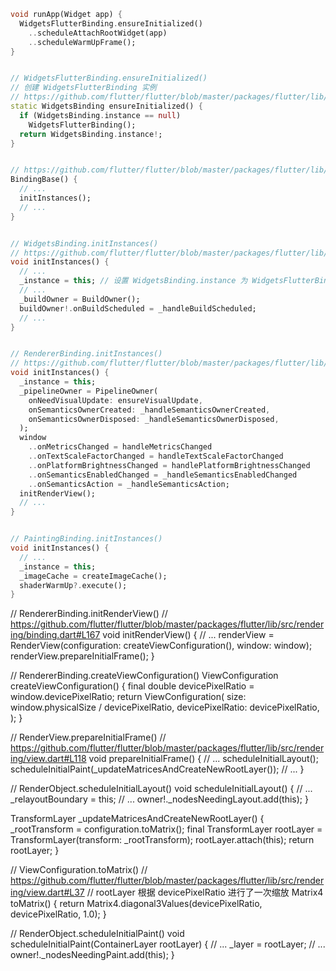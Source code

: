 ```dart
void runApp(Widget app) {
  WidgetsFlutterBinding.ensureInitialized()
    ..scheduleAttachRootWidget(app)
    ..scheduleWarmUpFrame();
}


// WidgetsFlutterBinding.ensureInitialized()
// 创建 WidgetsFlutterBinding 实例
// https://github.com/flutter/flutter/blob/master/packages/flutter/lib/src/widgets/binding.dart#L1241
static WidgetsBinding ensureInitialized() {
  if (WidgetsBinding.instance == null)
    WidgetsFlutterBinding();
  return WidgetsBinding.instance!;
}


// https://github.com/flutter/flutter/blob/master/packages/flutter/lib/src/foundation/binding.dart#L52
BindingBase() {
  // ...
  initInstances();
  // ...
}


// WidgetsBinding.initInstances()
// https://github.com/flutter/flutter/blob/master/packages/flutter/lib/src/widgets/binding.dart#L276
void initInstances() {
  // ...
  _instance = this; // 设置 WidgetsBinding.instance 为 WidgetsFlutterBinding()
  // ...
  _buildOwner = BuildOwner();
  buildOwner!.onBuildScheduled = _handleBuildScheduled;
  // ...
}


// RendererBinding.initInstances()
// https://github.com/flutter/flutter/blob/master/packages/flutter/lib/src/rendering/binding.dart#L27
void initInstances() {
  _instance = this;
  _pipelineOwner = PipelineOwner(
    onNeedVisualUpdate: ensureVisualUpdate,
    onSemanticsOwnerCreated: _handleSemanticsOwnerCreated,
    onSemanticsOwnerDisposed: _handleSemanticsOwnerDisposed,
  );
  window
    ..onMetricsChanged = handleMetricsChanged
    ..onTextScaleFactorChanged = handleTextScaleFactorChanged
    ..onPlatformBrightnessChanged = handlePlatformBrightnessChanged
    ..onSemanticsEnabledChanged = _handleSemanticsEnabledChanged
    ..onSemanticsAction = _handleSemanticsAction;
  initRenderView();
  // ...
}


// PaintingBinding.initInstances()
void initInstances() {
  // ...
  _instance = this;
  _imageCache = createImageCache();
  shaderWarmUp?.execute();
}
```


// RendererBinding.initRenderView()
// https://github.com/flutter/flutter/blob/master/packages/flutter/lib/src/rendering/binding.dart#L167
void initRenderView() {
  // ...
  renderView = RenderView(configuration: createViewConfiguration(), window: window);
  renderView.prepareInitialFrame();
}


// RendererBinding.createViewConfiguration()
ViewConfiguration createViewConfiguration() {
  final double devicePixelRatio = window.devicePixelRatio;
  return ViewConfiguration(
    size: window.physicalSize / devicePixelRatio,
    devicePixelRatio: devicePixelRatio,
  );
}


// RenderView.prepareInitialFrame()
// https://github.com/flutter/flutter/blob/master/packages/flutter/lib/src/rendering/view.dart#L118
void prepareInitialFrame() {
  // ...
  scheduleInitialLayout();
  scheduleInitialPaint(_updateMatricesAndCreateNewRootLayer());
  // ...
}


// RenderObject.scheduleInitialLayout()
void scheduleInitialLayout() {
  // ...
  _relayoutBoundary = this;
  // ...
  owner!._nodesNeedingLayout.add(this);
}

TransformLayer _updateMatricesAndCreateNewRootLayer() {
  _rootTransform = configuration.toMatrix();
  final TransformLayer rootLayer = TransformLayer(transform: _rootTransform);
  rootLayer.attach(this);
  return rootLayer;
}


// ViewConfiguration.toMatrix()
// https://github.com/flutter/flutter/blob/master/packages/flutter/lib/src/rendering/view.dart#L37
// rootLayer 根据 devicePixelRatio 进行了一次缩放
Matrix4 toMatrix() {
  return Matrix4.diagonal3Values(devicePixelRatio, devicePixelRatio, 1.0);
}


// RenderObject.scheduleInitialPaint()
void scheduleInitialPaint(ContainerLayer rootLayer) {
  // ...
  _layer = rootLayer;
  // ...
  owner!._nodesNeedingPaint.add(this);
}

